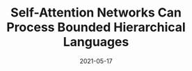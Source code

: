 ---
title: "Self-Attention Networks Can Process Bounded Hierarchical Languages"
date: 2021-05-17
draft: false
post_type: publication
authors: [shunyuy, binghuip, christosp, karthikn]
venue: ACL 2021
tags: []

code: https://github.com/princeton-nlp/dyck-transformer
link: https://arxiv.org/abs/2105.11115
---